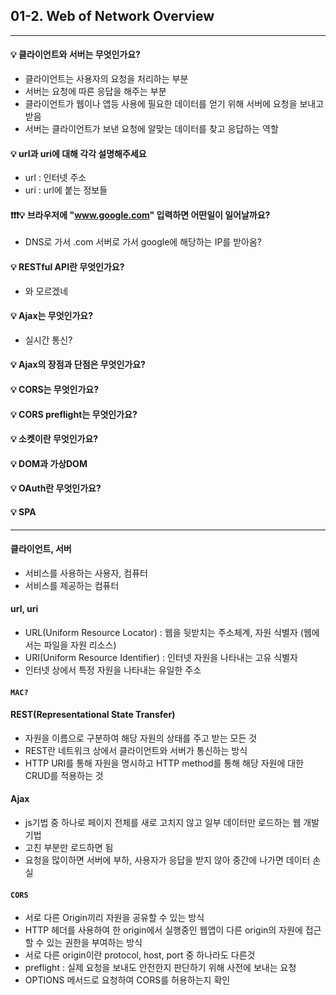 ## 01-2. Web of Network Overview

---

#### 💡 클라이언트와 서버는 무엇인가요?
- 클라이언트는 사용자의 요청을 처리하는 부분
- 서버는 요청에 따른 응답을 해주는 부분
- 클라이언트가 웹이나 앱등 사용에 필요한 데이터를 얻기 위해 서버에 요청을 보내고 받음
- 서버는 클라이언트가 보낸 요청에 알맞는 데이터를 찾고 응답하는 역할

#### 💡 url과 uri에 대해 각각 설명해주세요
- url : 인터넷 주소
- uri : url에 붙는 정보들

#### ❗❗❗💡 브라우저에 "www.google.com" 입력하면 어떤일이 일어날까요?
- DNS로 가서 .com 서버로 가서 google에 해당하는 IP를 받아옴?

#### 💡 RESTful API란 무엇인가요?
- 와 모르겠네

#### 💡 Ajax는 무엇인가요?
- 실시간 통신?

#### 💡 Ajax의 장점과 단점은 무엇인가요?


#### 💡 CORS는 무엇인가요?


#### 💡 CORS preflight는 무엇인가요?

#### 💡 소켓이란 무엇인가요?

#### 💡 DOM과 가상DOM

#### 💡 OAuth란 무엇인가요?

#### 💡 SPA

---
#### 클라이언트, 서버
- 서비스를 사용하는 사용자, 컴퓨터
- 서비스를 제공하는 컴퓨터

#### url, uri
- URL(Uniform Resource Locator) : 웹을 뒷받치는 주소체계, 자원 식별자 (웹에서는 파일을 자원 리소스)
- URI(Uniform Resource Identifier) : 인터넷 자원을 나타내는 고유 식별자
- 인터넷 상에서 특정 자원을 나타내는 유일한 주소

#### `MAC?`

#### REST(Representational State Transfer)
- 자원을 이름으로 구분하여 해당 자원의 상태를 주고 받는 모든 것
- REST란 네트워크 상에서 클라이언트와 서버가 통신하는 방식
- HTTP URI를 통해 자원을 명시하고 HTTP method를 통해 해당 자원에 대한 CRUD를 적용하는 것

#### Ajax
- js기법 중 하나로 페이지 전체를 새로 고치지 않고 일부 데이터만 로드하는 웹 개발 기법
- 고친 부분만 로드하면 됨
- 요청을 많이하면 서버에 부하, 사용자가 응답을 받지 않아 중간에 나가면 데이터 손실

#### `CORS`
- 서로 다른 Origin끼리 자원을 공유할 수 있는 방식
- HTTP 헤더를 사용하여 한 origin에서 실행중인 웹앱이 다른 origin의 자원에 접근할 수 있는 권한을 부여하는 방식
- 서로 다른 origin이란 protocol, host, port 중 하나라도 다른것
- preflight : 실제 요청을 보내도 안전한지 판단하기 위해 사전에 보내는 요청
- OPTIONS 메서드로 요청하여 CORS를 허용하는지 확인


